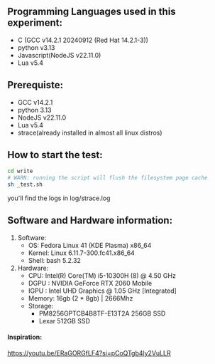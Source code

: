 ## Programming Languages used in this experiment:

-   C (GCC v14.2.1 20240912 (Red Hat 14.2.1-3))
-   python v3.13
-   Javascript(NodeJS v22.11.0)
-   Lua v5.4

## Prerequiste:

-   GCC v14.2.1
-   python 3.13
-   NodeJS v22.11.0
-   Lua v5.4
-   strace(already installed in almost all linux distros)

## How to start the test:

```bash
cd write
# WARN: running the script will flush the filesystem page cache
sh _test.sh
```

you'll find the logs in log/strace.log

## Software and Hardware information:

1. Software:
    - OS: Fedora Linux 41 (KDE Plasma) x86_64
    - Kernel: Linux 6.11.7-300.fc41.x86_64
    - Shell: bash 5.2.32
2. Hardware:
    - CPU: Intel(R) Core(TM) i5-10300H (8) @ 4.50 GHz
    - DGPU : NVIDIA GeForce RTX 2060 Mobile
    - IGPU : Intel UHD Graphics @ 1.05 GHz [Integrated]
    - Memory: 16gb (2 \* 8gb) | 2666Mhz
    - Storage:
        - PM8256GPTCB4B8TF-E13T2A 256GB SSD
        - Lexar 512GB SSD

#### Inspiration:

https://youtu.be/ERaGORGfLF4?si=pCoQTgb4ly2VuLLR

